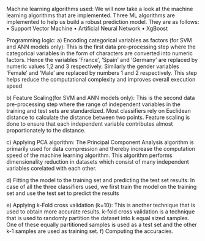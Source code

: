 Machine learning algorithms used:
We will now take a look at the machine learning algorithms that are implemented. Three ML algorithms are implemented to help us build a robust prediction model. They are as follows:
•	Support Vector Machine
•	Artificial Neural Network
•	XgBoost



Programming logic:
a)	Encoding categorical variables as factors (for SVM and ANN models only):
This is the first data pre-processing step where the categorical variables in the form of characters are converted into numeric factors. Hence the variables ‘France’, ‘Spain’ and ‘Germany’ are replaced by numeric values 1,2 and 3 respectively. Similarly the gender variables ‘Female’ and ‘Male’ are replaced by numbers 1 and 2 respectively. This step helps reduce the computational complexity and improves overall execution speed

b)	Feature Scaling(for SVM and ANN models only): This is the second data pre-processing step where the range of independent variables in the training and test sets are standardized. Most classifiers rely on Euclidean distance to calculate the distance between two points. Feature scaling is done to ensure that each independent variable contributes almost proportionately to the distance.

c)	Applying PCA algorithm:
The Principal Component Analysis algorithm is primarily used for data compression and thereby increase the computation speed of the machine learning algorithm. This algorithm performs dimensionality reduction in datasets which consist of many independent variables corelated with each other. 

d)	Fitting the model to the training set and predicting the test set results:
In case of all the three classifiers used, we first train the model on the training set and use the test set to predict the results

e)	Applying k-Fold cross validation (k=10):
This is another technique that is used to obtain more accurate results. k-fold cross validation is a technique that is used to randomly partition the dataset into k equal sized samples. One of these equally partitioned samples is used as a test set and the other k-1 samples are used as training set.
f)	Computing the accuracies.
